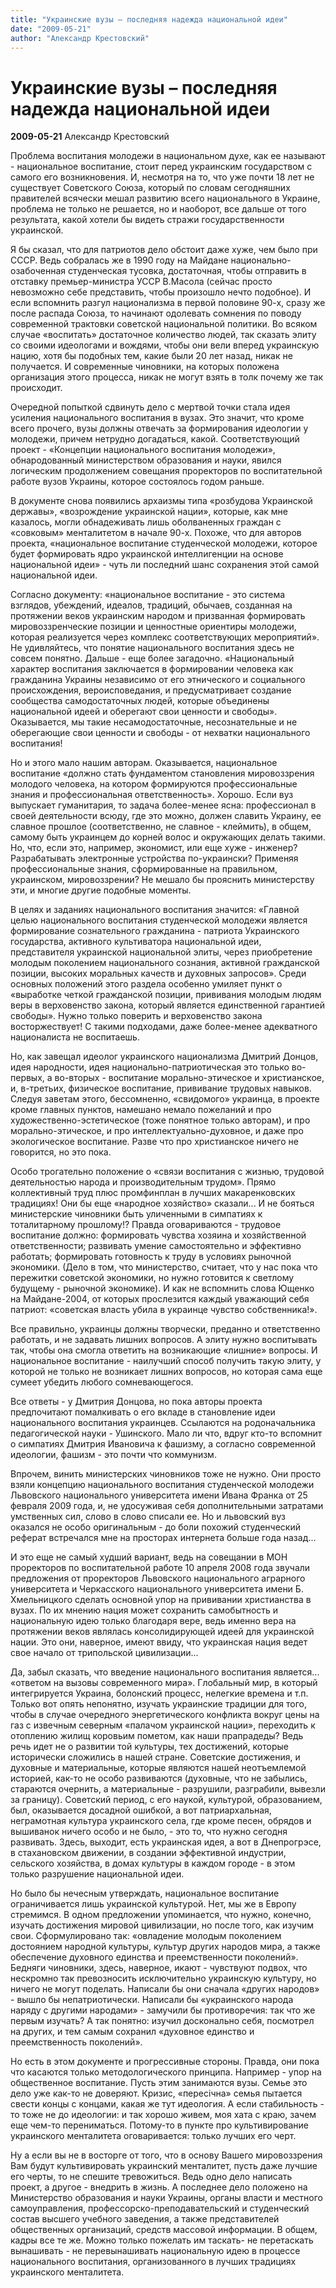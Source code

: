 ```yaml
---
title: "Украинские вузы – последняя надежда национальной идеи"
date: "2009-05-21"
author: "Александр Крестовский"
---
```


# Украинские вузы – последняя надежда национальной идеи

**2009-05-21** Александр Крестовский

Проблема воспитания молодежи в национальном духе, как ее называют - национальное воспитание, стоит перед украинским государством с самого его возникновения. И, несмотря на то, что уже почти 18 лет не существует Советского Союза, который по словам сегодняшних правителей всячески мешал развитию всего национального в Украине, проблема не только не решается, но и наоборот, все дальше от того результата, какой хотели бы видеть стражи государственности украинской.

Я бы сказал, что для патриотов дело обстоит даже хуже, чем было при СССР. Ведь собралась же в 1990 году на Майдане национально-озабоченная студенческая тусовка, достаточная, чтобы отправить в отставку премьер-министра УССР В.Масола (сейчас просто невозможно себе представить, чтобы произошло нечто подобное). И если вспомнить разгул национализма в первой половине 90-х, сразу же после распада Союза, то начинают одолевать сомнения по поводу современной трактовки советской национальной политики. Во всяком случае «воспитать» достаточное количество людей, так сказать элиту со своими идеологами и вождями, чтобы они вели вперед украинскую нацию, хотя бы подобных тем, какие были 20 лет назад, никак не получается. И современные чиновники, на которых положена организация этого процесса, никак не могут взять в толк почему же так происходит.

Очередной попыткой сдвинуть дело с мертвой точки стала идея усиления национального воспитания в вузах. Это значит, что кроме всего прочего, вузы должны отвечать за формирования идеологии у молодежи, причем нетрудно догадаться, какой. Соответствующий проект - «Концепции национального воспитания молодежи», обнародованный министерством образования и науки, явился логическим продолжением совещания проректоров по воспитательной работе вузов Украины, которое состоялось годом раньше.

В документе снова появились архаизмы типа «розбудова Украинской державы», «возрождение украинской нации», которые, как мне казалось, могли обнадеживать лишь оболваненных граждан с «совковым» менталитетом в начале 90-х. Похоже, что для авторов проекта, «национальное воспитание студенческой молодежи, которое будет формировать ядро украинской интеллигенции на основе национальной идеи» - чуть ли последний шанс сохранения этой самой национальной идеи.

Согласно документу: «национальное воспитание - это система взглядов, убеждений, идеалов, традиций, обычаев, созданная на протяжении веков украинским народом и призванная формировать мировоззренческие позиции и ценностные ориентиры молодежи, которая реализуется через комплекс соответствующих мероприятий». Не удивляйтесь, что понятие национального воспитания здесь не совсем понятно. Дальше - еще более загадочно. «Национальный характер воспитания заключается в формировании человека как гражданина Украины независимо от его этнического и социального происхождения, вероисповедания, и предусматривает создание сообщества самодостаточных людей, которые объединены национальной идеей и оберегают свои ценности и свободы». Оказывается, мы такие несамодостаточные, несознательные и не оберегающие свои ценности и свободы - от нехватки национального воспитания!

Но и этого мало нашим авторам. Оказывается, национальное воспитание «должно стать фундаментом становления мировоззрения молодого человека, на котором формируются профессиональные знания и профессиональная ответственность». Хорошо. Если вуз выпускает гуманитария, то задача более-менее ясна: профессионал в своей деятельности всюду, где это можно, должен славить Украину, ее славное прошлое (соответственно, не славное - клеймить), в общем, самому быть украинцем до корней волос и окружающих делать такими. Но, что, если это, например, экономист, или еще хуже - инженер? Разрабатывать электронные устройства по-украински? Применяя профессиональные знания, сформированные на правильном, украинском, мировоззрении? Не мешало бы прояснить министерству эти, и многие другие подобные моменты.

В целях и заданиях национального воспитания значится: «Главной целью национального воспитания студенческой молодежи является формирование сознательного гражданина - патриота Украинского государства, активного культиватора национальной идеи, представителя украинской национальной элиты, через приобретение молодым поколением национального сознания, активной гражданской позиции, высоких моральных качеств и духовных запросов». Среди основных положений этого раздела особенно умиляет пункт о «выработке четкой гражданской позиции, прививания молодым людям веры в верховенство закона, который является единственной гарантией свободы». Нужно только поверить и верховенство закона восторжествует! С такими подходами, даже более-менее адекватного националиста не воспитаешь.

Но, как завещал идеолог украинского национализма Дмитрий Донцов, идея народности, идея национально-патриотическая это только во-первых, а во-вторых - воспитание морально-этическое и христианское, и, в-третьих, физическое воспитание, прививание трудовых навыков. Следуя заветам этого, бессомненно, «свидомого» украинца, в проекте кроме главных пунктов, намешано немало пожеланий и про художественно-эстетическое (тоже понятное только авторам), и про морально-этическое, и про интеллектуально-духовное, и даже про экологическое воспитание. Разве что про христианское ничего не говорится, но это пока.

Особо трогательно положение о «связи воспитания с жизнью, трудовой деятельностью народа и производительным трудом». Прямо коллективный труд плюс промфинплан в лучших макаренковских традициях! Они бы еще «народное хозяйство» сказали... И не бояться министерские чиновники быть уличенными в симпатиях к тоталитарному прошлому!? Правда оговариваются - трудовое воспитание должно: формировать чувства хозяина и хозяйственной ответственности; развивать умение самостоятельно и эффективно работать; формировать готовность к труду в условиях рыночной экономики. (Дело в том, что министерство, считает, что у нас пока что пережитки советской экономики, но нужно готовится к светлому будущему - рыночной экономике). И как не вспомнить слова Ющенко на Майдане-2004, от которых прослезится каждый уважающий себя патриот: «советская власть убила в украинце чувство собственника!».

Все правильно, украинцы должны творчески, преданно и ответственно работать, и не задавать лишних вопросов. А элиту нужно воспитывать так, чтобы она смогла ответить на возникающие «лишние» вопросы. И национальное воспитание - наилучший способ получить такую элиту, у которой не только не возникает лишних вопросов, но которая сама еще сумеет убедить любого сомневающегося.

Все ответы - у Дмитрия Донцова, но пока авторы проекта предпочитают помалкивать о его вкладе в становление идеи национального воспитания украинцев. Ссылаются на родоначальника педагогической науки - Ушинского. Мало ли что, вдруг кто-то вспомнит о симпатиях Дмитрия Ивановича к фашизму, а согласно современной идеологии, фашизм - это почти что коммунизм.

Впрочем, винить министерских чиновников тоже не нужно. Они просто взяли концепцию национального воспитания студенческой молодежи Львовского национального университета имени Ивана Франка от 25 февраля 2009 года, и, не удосуживая себя дополнительными затратами умственных сил, слово в слово списали ее. Но и львовский вуз оказался не особо оригинальным - до боли похожий студенческий реферат встречался мне на просторах интернета больше года назад...

И это еще не самый худший вариант, ведь на совещании в МОН проректоров по воспитательной работе 10 апреля 2008 года звучали предложения от проректоров Львовского национального аграрного университета и Черкасского национального университета имени Б. Хмельницкого сделать основной упор на прививании христианства в вузах. По их мнению нация может сохранить самобытность и национальную идею только благодаря вере, ведь именно вера на протяжении веков являлась консолидирующей идеей для украинской нации. Это они, наверное, имеют ввиду, что украинская нация ведет свое начало от трипольской цивилизации...

Да, забыл сказать, что введение национального воспитания является... «ответом на вызовы современного мира». Глобальный мир, в который интегрируется Украина, болонский процесс, нелегкие времена и т.п. Только вот опять непонятно, изучать украинские традиции для того, чтобы в случае очередного энергетического конфликта вокруг цены на газ с извечным северным «палачом украинской нации», переходить к отоплению жилищ коровьим пометом, как наши прапрадеды? Ведь речь идет не о развитии той культуры, тех достижений, которые исторически сложились в нашей стране. Советские достижения, и духовные и материальные, которые являются нашей неотъемлемой историей, как-то не особо развиваются (духовные, что не забылись, стараются очернить, а материальные - разрушили, разграбили, вывезли за границу). Советский период, с его наукой, культурой, образованием, был, оказывается досадной ошибкой, а вот патриархальная, неграмотная культура украинского села, где кроме песен, обрядов и вышиванок ничего особо и не было, - это то, что нужно сегодня развивать. Здесь, выходит, есть украинская идея, а вот в Днепрогрэсе, в стахановском движении, в создании эффективной индустрии, сельского хозяйства, в домах культуры в каждом городе - в этом только разрушение национальной идеи.

Но было бы нечесным утверждать, национальное воспитание ограничивается лишь украинской культурой. Нет, мы же в Европу стремимся. В одном предложении упоминается, что нужно, конечно, изучать достижения мировой цивилизации, но после того, как изучим свои. Сформулировано так: «овладение молодым поколением достоянием народной культуры, культур других народов мира, а также обеспечение духовного единства и преемственности поколений». Бедняги чиновники, здесь, наверное, икают - чувствуют подвох, что нескромно так превозносить исключительно украинскую культуру, но ничего не могут поделать. Написали бы они сначала «других народов» - вышло бы непатриотически. Написали бы «украинского народа наряду с другими народами» - замучили бы противоречия: так что же первым изучать? А так понятно: изучил досконально себя, посмотрел на других, и тем самым сохранил «духовное единство и преемственность поколений».

Но есть в этом документе и прогрессивные стороны. Правда, они пока что касаются только методологического принципа. Например - упор на общественное воспитание. Пусть этим занимаются вузы. Семье это дело уже как-то не доверяют. Кризис, «пересічна» семья пытается свести концы с концами, какая же тут идеология. А если стабильность - то тоже не до идеологии: и так хорошо живем, моя хата с краю, зачем еще чем-то перениматься. Потому-то в пункте про культивирование украинского менталитета оговаривается: только лучших его черт.

Ну а если вы не в восторге от того, что в основу Вашего мировоззрения Вам будут культивировать украинский менталитет, пусть даже лучшие его черты, то не спешите тревожиться. Ведь одно дело написать проект, а другое - внедрить в жизнь. А последнее дело положено на Министерство образования и науки Украины, органы власти и местного самоуправления, профессорско-преподавательский и студенческий состав высшего учебного заведения, а также представителей общественных организаций, средств массовой информации. В общем, кадры все те же. Можно только пожелать им таскать- не перетаскать вынашивать - не перевынашивать национальную идею в процессе национального воспитания, организованного в лучших традициях украинского менталитета.